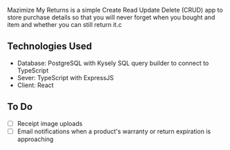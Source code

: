 Mazimize My Returns is a simple Create Read Update Delete (CRUD) app to store purchase details so that you will never forget when you bought and item and whether you can still return it.c

## Technologies Used
* Database: PostgreSQL with Kysely SQL query builder to connect to TypeScript
* Sever: TypeScript with ExpressJS
* Client: React

## To Do
- [ ] Receipt image uploads
- [ ] Email notifications when a product's warranty or return expiration is approaching
